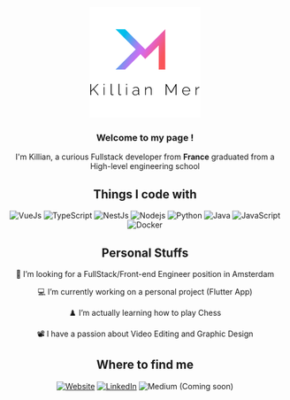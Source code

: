 <p align="center">
    <img src="./assets/banner.png" />
</p>

<h3 align="center">Welcome to my page !</h3>
<p align="center">
    I'm Killian, a curious Fullstack developer from <b>France</b> graduated from a High-level engineering school
</p>

<h2 align="center">Things I code with</h2>
<p align="center">
    <img alt="VueJs" src="https://img.shields.io/badge/-Vue.js-13aa52?style=flat-square&logo=vue.js&logoColor=white" />
    <img alt="TypeScript" src="https://img.shields.io/badge/-TypeScript-007ACC?style=flat-square&logo=typescript&logoColor=white" />
    <img alt="NestJs" src="https://img.shields.io/badge/-NestJs-ea2845?style=flat-square&logo=nestjs&logoColor=white" />
    <img alt="Nodejs" src="https://img.shields.io/badge/-Nodejs-43853d?style=flat-square&logo=Node.js&logoColor=white" />
    <img alt="Python" src="https://img.shields.io/badge/-Python-F9A03C?style=flat-square&logo=python&logoColor=white" />
    <img alt="Java" src="https://img.shields.io/badge/-Java-007396?style=flat-square&logo=java&logoColor=white" />
    <img alt="JavaScript" src="https://img.shields.io/badge/-JavaScript-f7df1e?style=flat-square&logo=javascript&logoColor=black" />
    <img alt="Docker" src="https://img.shields.io/badge/-Docker-46a2f1?style=flat-square&logo=docker&logoColor=white" />
</p>

<h2 align="center">Personal Stuffs</h2>
<p align="center">🔭 I’m looking for a FullStack/Front-end Engineer position in Amsterdam</p>
<p align="center">💻 I’m currently working on a personal project (Flutter App)</p>
<p align="center">♟️ I’m actually learning how to play Chess</p>
<p align="center">📽️ I have a passion about Video Editing and Graphic Design</p>

<h2 align="center">Where to find me</h2>
<p align="center"><a href="https://www.killianmer.com/" target="_blank"><img alt="Website" src="https://img.shields.io/badge/Website-12c2e9.svg?&style=for-the-badge" /></a> <a href="https://www.linkedin.com/in/killianmer/" target="_blank"><img alt="LinkedIn" src="https://img.shields.io/badge/linkedin-D467BE.svg?&style=for-the-badge" /></a> <img alt="Medium (Coming soon)" src="https://img.shields.io/badge/medium_(soon)-F1536A.svg?&style=for-the-badge" /></a>
</p>
